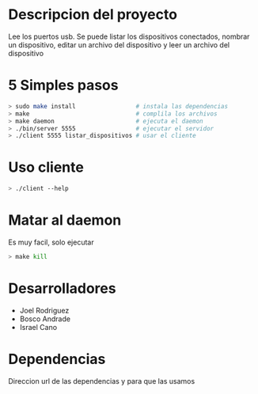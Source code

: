 <!-- errores ortograficos -->
# Descripcion del proyecto
Lee los puertos usb. Se puede listar los dispositivos conectados, nombrar un dispositivo, editar un archivo del dispositivo y leer un archivo del dispositivo

# 5 Simples pasos

```sh
> sudo make install                 # instala las dependencias
> make                              # complila los archivos
> make daemon                       # ejecuta el daemon
> ./bin/server 5555                 # ejecutar el servidor
> ./client 5555 listar_dispositivos # usar el cliente
```

# Uso cliente
<!-- mostrar gif del uso del cliente los resultados -->

```sh
> ./client --help

```

# Matar al daemon
Es muy facil, solo ejecutar

```sh
> make kill
```

# Desarrolladores

* Joel Rodriguez
* Bosco Andrade
* Israel Cano

# Dependencias

Direccion url de las dependencias y para que las usamos
